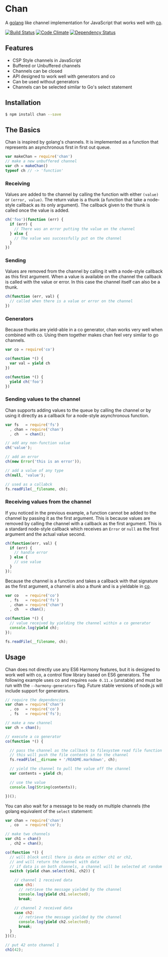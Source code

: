 # Chan

A [golang](http://golang.org) like channel implementation for JavaScript that
works well with [co](https://github.com/visionmedia/co).

[![Build Status](https://travis-ci.org/brentburgoyne/chan.png)](https://travis-ci.org/brentburgoyne/chan)
[![Code Climate](https://codeclimate.com/github/brentburgoyne/chan.png)](https://codeclimate.com/github/brentburgoyne/chan)
[![Dependency Status](https://gemnasium.com/brentburgoyne/chan.png)](https://gemnasium.com/brentburgoyne/chan)

## Features

- CSP Style channels in JavaScript
- Buffered or Unbuffered channels
- Channels can be closed
- API designed to work well with generators and co
- Can be used without generators
- Channels can be selected similar to Go's select statement

## Installation

```bash
$ npm install chan --save
```

## The Basics

Chan is inspired by golang's channels. It is implemented as a function that
represents an asynchronous first in first out queue.

```js
var makeChan = require('chan')
// make a new unbuffered channel
var ch = makeChan()
typeof ch // -> 'function'
```

### Receiving

Values are added to the
channel by calling the function with either `(value)` or `(error, value)`. The
return value is a thunk (a function that take a node-style callback as its only
argument). The callback given to the thunk is called once the value is added.

```js
ch('foo')(function (err) {
  if (err) {
    // There was an error putting the value on the channel
  } else {
    // The value was successfully put on the channel
  }
})
```

### Sending

Values are removed from the channel by calling it with a node-style callback as
this first argument. When a value is available on the channel the callback is
called with the value or error. In this case the channel itself can also be a
thunk.

```js
ch(function (err, val) {
  // called when there is a value or error on the channel
})
```

### Generators

Because thunks are yield-able in a co generator, chan works very well when
combined with co. Using them together makes chan feel very similar to go
channels.

```js
var co = require('co')

co(function *() {
  var val = yield ch
})

co(function *() {
  yield ch('foo')
})
```

### Sending values to the channel

Chan supports adding values to the queue by calling the channel or by
using it directly as a callback for a node-style asynchronous function.

```javascript
var fs   = require('fs')
  , chan = require('chan')
  , ch   = chan();

// add any non-function value
ch('value');

// add an error
ch(new Error('this is an error'));

// add a value of any type
ch(null, 'value');

// used as a callabck
fs.readFile(__filename, ch);
```

### Receiving values from the channel

If you noticed in the previous example, a function cannot be added to the
channel by passing it as the first argument. This is because values are removed
by calling the channel with a callback as the first argument. This is a
standard node-style callback which receives an `Error` or `null` as the first
argument and the actual value second.

```javascript
ch(function(err, val) {
  if (err) {
    // handle error
  } else {
    // use value  
  }
});
```

Because the channel is a function and takes a callback with that signature as
the first argument, a channel is also a *thunk* and is a yieldable in
[co](https://github.com/visionmedia/co).

```javascript
var co   = require('co')
  , fs   = require('fs')
  , chan = require('chan')
  , ch   = chan();

co(function *() {
  // value received by yielding the channel within a co generator
  console.log(yield ch);
});

fs.readFile(__filename, ch);
```

## Usage

Chan does not directly use any ES6 Harmony features, but it is designed to work
well with co, a control flow library based on ES6 generators. The following
example uses co and requires `node 0.11.x` (unstable) and must be run with the
`--harmony-generators` flag. Future stable versions of node.js will include
support for generators.

```javascript
// require the dependencies
var chan = require('chan')
  , co   = require('co')
  , fs   = require('fs');

// make a new channel
var ch = chan();

// execute a co generator
co(function *() {

  // pass the channel as the callback to filesystem read file function
  // this will push the file contents in to the channel
  fs.readFile(__dirname + '/README.markdown', ch);

  // yield the channel to pull the value off the channel
  var contents = yield ch;

  // use the value
  console.log(String(contents));

})();
```

You can also wait for a message to be ready on multiple channels (the golang
equivalent of the `select` statement:

``` javascript
var chan = require('chan')
  , co   = require('co');

// make two channels
var ch1 = chan()
  , ch2 = chan();

co(function *() {
  // will block until there is data on either ch1 or ch2,
  // and will return the channel with data
  // if data is on both channels, a channel will be selected at random
  switch (yield chan.select(ch1, ch2)) {

    // channel 1 received data
    case ch1:
      // retrieve the message yielded by the channel
      console.log(yield ch1.selected);
      break;

    // channel 2 received data
    case ch2:
      // retrieve the message yielded by the channel
      console.log(yield ch2.selected);
      break;
  }
})();

// put 42 onto channel 1
ch1(42);
```
